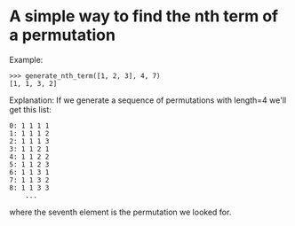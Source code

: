 # A simple way to find the nth term of a permutation

Example:
```
>>> generate_nth_term([1, 2, 3], 4, 7)
[1, 1, 3, 2]
```

Explanation:
If we generate a sequence of permutations with length=4 we'll
get this list:
```
0: 1 1 1 1
1: 1 1 1 2
2: 1 1 1 3
3: 1 1 2 1
4: 1 1 2 2
5: 1 1 2 3
6: 1 1 3 1
7: 1 1 3 2
8: 1 1 3 3
    ...
```

where the seventh element is the permutation we looked for.